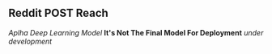 ## Reddit POST Reach

*Aplha Deep Learning Model*
**It's Not The Final Model For Deployment**
*under development*
